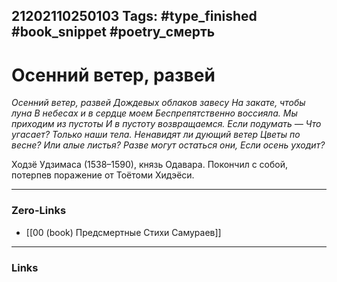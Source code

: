 21202110250103
Tags: #type_finished #book_snippet #poetry_смерть
---
# Осенний ветер, развей

*Осенний ветер, развей
Дождевых облаков завесу
На закате, чтобы луна
В небесах и в сердце моем
Беспрепятственно воссияла.
Мы приходим из пустоты
И в пустоту возвращаемся.
Если подумать —
Что угасает?
Только наши тела.
Ненавидят ли дующий ветер
Цветы по весне?
Или алые листья?
Разве могут остаться они,
Если осень уходит?*

Ходзё Удзимаса (1538–1590), князь Одавара. Покончил с собой, потерпев поражение от Тоётоми Хидэёси. 

---
### Zero-Links
- [[00 (book) Предсмертные Стихи Самураев]]
---
### Links
